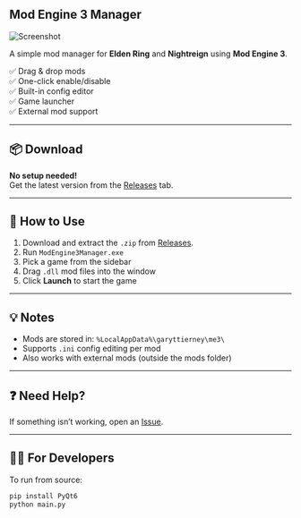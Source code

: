 ## Mod Engine 3 Manager


![Screenshot](https://i.ibb.co/GQygXRQF/Screenshot-2025-06-18-202933.png)


A simple mod manager for **Elden Ring** and **Nightreign** using **Mod Engine 3**.

✅ Drag & drop mods  
✅ One-click enable/disable  
✅ Built-in config editor  
✅ Game launcher  
✅ External mod support

---

## 📦 Download

**No setup needed!**  
Get the latest version from the [Releases](https://github.com/2pz/ne3-manager/releases) tab.

---

## 🚀 How to Use

1. Download and extract the `.zip` from [Releases](https://github.com/2pz/ne3-manager/releases).
2. Run `ModEngine3Manager.exe`
3. Pick a game from the sidebar
4. Drag `.dll` mod files into the window
5. Click **Launch** to start the game

---

## 💡 Notes

- Mods are stored in: `%LocalAppData%\garyttierney\me3\`
- Supports `.ini` config editing per mod
- Also works with external mods (outside the mods folder)

---

## ❓ Need Help?

If something isn’t working, open an [Issue](https://github.com/2Pz/ne3-manager/issues).

---

## 🧑‍💻 For Developers

To run from source:

```bash
pip install PyQt6
python main.py
